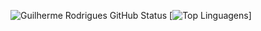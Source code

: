 ![Guilherme Rodrigues GitHub Status](https://github-readme-stats.vercel.app/api?username=guilhermerodriguess&show_icons=true&theme=radical)
[![Top Linguagens](https://github-readme-stats.vercel.app/api/top-langs/?username=guilhermerodriguess&layout=compact)]
